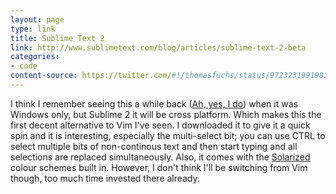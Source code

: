 ```yaml
---
layout: page
type: link
title: Sublime Text 2
link: http://www.sublimetext.com/blog/articles/sublime-text-2-beta
categories: 
- code
content-source: https://twitter.com/#!/thomasfuchs/status/97232319919833088
---
```

I think I remember seeing this a while back ([Ah, yes, I do](http://daringfireball.net/linked/2009/10/15/sublime-text)) when it was Windows only, but Sublime 2 it will be cross platform. Which makes this the first decent alternative to Vim I've seen. I downloaded it to give it a quick spin and it is interesting, especially the multi-select bit; you can use CTRL to select multiple bits of non-continous text and then start typing and all selections are replaced simultaneously. Also, it comes with the [Solarized](http://i5m.co.uk/code/art/2011/04/02/Solarized.html) colour schemes built in. However, I don't think I'll be switching from Vim though, too much time invested there already.
